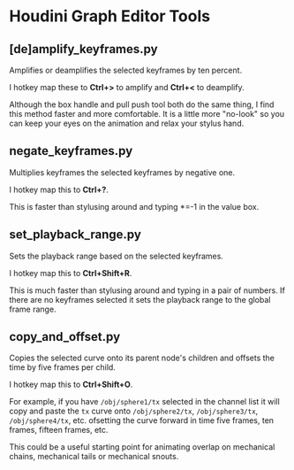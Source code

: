 
# Houdini Graph Editor Tools
## [de]amplify_keyframes.py 

Amplifies or deamplifies the selected keyframes by ten percent.

I hotkey map these to **Ctrl+>** to amplify and **Ctrl+<** to deamplify.

Although the box handle and pull push tool both do the same thing, I find this method faster and more comfortable. It is a little more "no-look" so you can keep your eyes on the animation and relax your stylus hand.

## negate_keyframes.py

Multiplies keyframes the selected keyframes by negative one.

I hotkey map this to **Ctrl+?**.

This is faster than stylusing around and typing *=-1 in the value box.

## set_playback_range.py

Sets the playback range based on the selected keyframes.

I hotkey map this to **Ctrl+Shift+R**.

This is much faster than stylusing around and typing in a pair of numbers. If there are no keyframes selected it sets the playback range to the global frame range.

## copy_and_offset.py

Copies the selected curve onto its parent node's children and offsets the time by five frames per child.

I hotkey map this to **Ctrl+Shift+O**.

For example, if you have `/obj/sphere1/tx` selected in the channel list it will copy and paste the `tx` curve onto `/obj/sphere2/tx`, `/obj/sphere3/tx`, `/obj/sphere4/tx`, etc. ofsetting the curve forward in time five frames, ten frames, fifteen frames, etc.

This could be a useful starting point for animating overlap on mechanical chains, mechanical tails or mechanical snouts.
